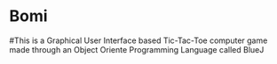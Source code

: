 # Bomi
#This is a Graphical User Interface based Tic-Tac-Toe computer game made through an Object Oriente Programming Language called BlueJ
